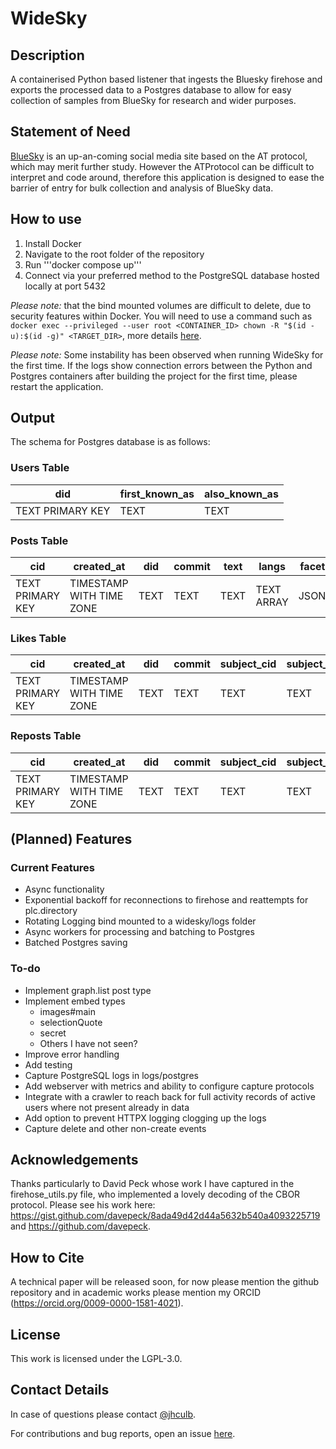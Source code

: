 # WideSky
## Description
A containerised Python based listener that ingests the Bluesky firehose and exports the processed data to a Postgres database to allow for easy collection of samples from BlueSky for research and wider purposes.

## Statement of Need
[BlueSky](https://bsky.app/) is an up-an-coming social media site based on the AT protocol, which may merit further study. However the ATProtocol can be difficult to interpret and code around, therefore this application is designed to ease the barrier of entry for bulk collection and analysis of BlueSky data.

## How to use

1. Install Docker
2. Navigate to the root folder of the repository
3. Run '''docker compose up'''
4. Connect via your preferred method to the PostgreSQL database hosted locally at port 5432

*Please note:* that the bind mounted volumes are difficult to delete, due to security features within Docker. 
You will need to use a command such as `docker exec --privileged --user root <CONTAINER_ID> chown -R "$(id -u):$(id -g)" <TARGET_DIR>`, more details [here](https://stackoverflow.com/questions/42423999/cant-delete-file-created-via-docker).

*Please note:* Some instability has been observed when running WideSky for the first time. If the logs show connection errors between the Python and Postgres containers after building the project for the first time, please restart the application.

## Output
The schema for Postgres database is as follows:
### Users Table
| did              | first_known_as | also_known_as |
| ---------------- | -------------- | ------------- |
| TEXT PRIMARY KEY | TEXT           | TEXT          |
### Posts Table
| cid              | created_at               | did  | commit | text | langs      | facets | has_embed | embed_type | embed_refs | external_uri | has_record | record_cid | record_uri | is_reply | reply_root_cid | reply_root_uri | reply_parent_cid | reply_parent_uri |
| ---------------- | ------------------------ | ---- | ------ | ---- | ---------- | ------ | --------- | ---------- | ---------- | ------------ | ---------- | ---------- | ---------- | -------- | -------------- | -------------- | ---------------- | ---------------- |
| TEXT PRIMARY KEY | TIMESTAMP WITH TIME ZONE | TEXT | TEXT   | TEXT | TEXT ARRAY | JSONB  | BOOLEAN   | TEXT       | TEXT ARRAY | TEXT         | BOOLEAN    | TEXT       | TEXT       | BOOLEAN  | TEXT           | TEXT           | TEXT             | TEXT             |
### Likes Table
| cid              | created_at               | did  | commit | subject_cid | subject_url |
| ---------------- | ------------------------ | ---- | ------ | ----------- | ----------- |
| TEXT PRIMARY KEY | TIMESTAMP WITH TIME ZONE | TEXT | TEXT   | TEXT        | TEXT        |
### Reposts Table
| cid              | created_at               | did  | commit | subject_cid | subject_uri |
| ---------------- | ------------------------ | ---- | ------ | ----------- | ----------- |
| TEXT PRIMARY KEY | TIMESTAMP WITH TIME ZONE | TEXT | TEXT   | TEXT        | TEXT        |

## (Planned) Features
### Current Features
* Async functionality
* Exponential backoff for reconnections to firehose and reattempts for plc.directory
* Rotating Logging bind mounted to a widesky/logs folder
* Async workers for processing and batching to Postgres
* Batched Postgres saving

### To-do

* Implement graph.list post type
* Implement embed types
    * images#main
    * selectionQuote
    * secret
    * Others I have not seen?
* Improve error handling
* Add testing
* Capture PostgreSQL logs in logs/postgres
* Add webserver with metrics and ability to configure capture protocols
* Integrate with a crawler to reach back for full activity records of active users where not present already in data
* Add option to prevent HTTPX logging clogging up the logs
* Capture delete and other non-create events

## Acknowledgements
Thanks particularly to David Peck whose work I have captured in the firehose_utils.py file, who implemented a lovely decoding of the CBOR protocol. Please see his work here: https://gist.github.com/davepeck/8ada49d42d44a5632b540a4093225719 and https://github.com/davepeck.

## How to Cite
A technical paper will be released soon, for now please mention the github repository and in academic works please mention my ORCID (https://orcid.org/0009-0000-1581-4021).

## License
This work is licensed under the LGPL-3.0.

## Contact Details
In case of questions please contact [@jhculb](https://github.com/jhculb).

For contributions and bug reports, open an issue [here](https://github.com/jhculb/WideSky/issues).